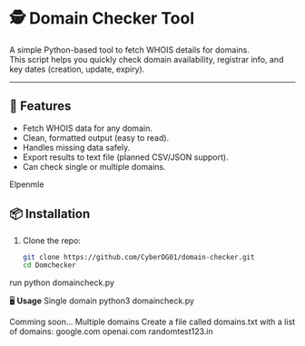 # 🕵️ Domain Checker Tool

A simple Python-based tool to fetch WHOIS details for domains.  
This script helps you quickly check domain availability, registrar info, and key dates (creation, update, expiry).

---

## 🚀 Features
- Fetch WHOIS data for any domain.
- Clean, formatted output (easy to read).
- Handles missing data safely.
- Export results to text file (planned CSV/JSON support).
- Can check single or multiple domains.

Elpenmle 

## 📦 Installation

1. Clone the repo:
   ```bash
   git clone https://github.com/CyberOG01/domain-checker.git
   cd Domchecker
   
run 
   python domaincheck.py
   
🖥 **Usage**
Single domain
python3 domaincheck.py
   
Comming soon...
Multiple domains
Create a file called domains.txt with a list of domains:
google.com
openai.com
randomtest123.in

